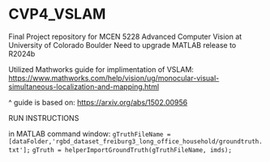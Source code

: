 # CVP4_VSLAM
Final Project repository for MCEN 5228 Advanced Computer Vision at University of Colorado Boulder
Need to upgrade MATLAB release to R2024b

Utilized Mathworks guide for implimentation of VSLAM:
https://www.mathworks.com/help/vision/ug/monocular-visual-simultaneous-localization-and-mapping.html

^ guide is based on:
https://arxiv.org/abs/1502.00956

RUN INSTRUCTIONS

in MATLAB command window:
`gTruthFileName = [dataFolder,'rgbd_dataset_freiburg3_long_office_household/groundtruth.txt'];`
`gTruth = helperImportGroundTruth(gTruthFileName, imds);`
